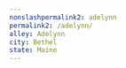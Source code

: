 ```yaml
---
﻿nonslashpermalink2: adelynn
permalink2: /adelynn/
alley: Adelynn
city: Bethel
state: Maine
---
```

